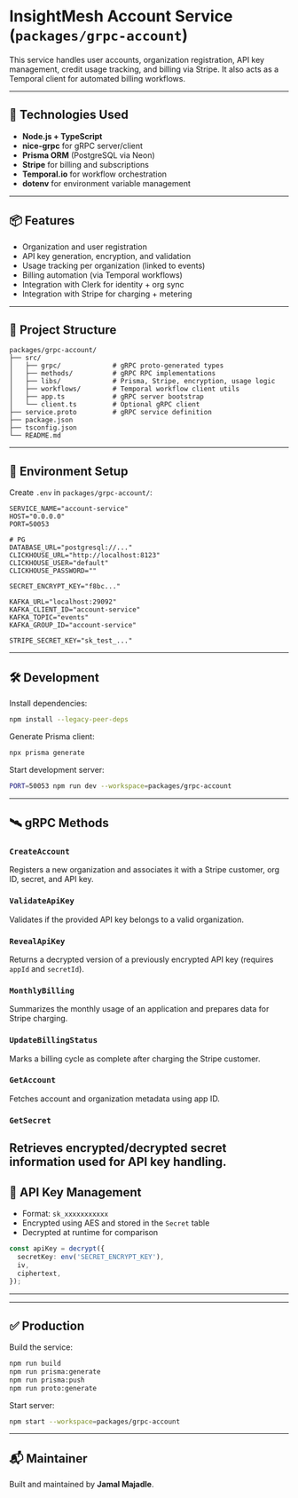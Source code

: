 # InsightMesh Account Service (`packages/grpc-account`)

This service handles user accounts, organization registration, API key management, credit usage tracking, and billing via Stripe. It also acts as a Temporal client for automated billing workflows.

---

## 🚀 Technologies Used

* **Node.js + TypeScript**
* **nice-grpc** for gRPC server/client
* **Prisma ORM** (PostgreSQL via Neon)
* **Stripe** for billing and subscriptions
* **Temporal.io** for workflow orchestration
* **dotenv** for environment variable management

---

## 📦 Features

* Organization and user registration
* API key generation, encryption, and validation
* Usage tracking per organization (linked to events)
* Billing automation (via Temporal workflows)
* Integration with Clerk for identity + org sync
* Integration with Stripe for charging + metering

---

## 📁 Project Structure

```
packages/grpc-account/
├── src/
│   ├── grpc/             # gRPC proto-generated types
│   ├── methods/          # gRPC RPC implementations
│   ├── libs/             # Prisma, Stripe, encryption, usage logic
│   ├── workflows/        # Temporal workflow client utils
│   ├── app.ts            # gRPC server bootstrap
│   └── client.ts         # Optional gRPC client
├── service.proto         # gRPC service definition
├── package.json
├── tsconfig.json
└── README.md
```

---

## 📁 Environment Setup

Create `.env` in `packages/grpc-account/`:

```env
SERVICE_NAME="account-service"
HOST="0.0.0.0"
PORT=50053

# PG
DATABASE_URL="postgresql://..."
CLICKHOUSE_URL="http://localhost:8123"
CLICKHOUSE_USER="default"
CLICKHOUSE_PASSWORD=""

SECRET_ENCRYPT_KEY="f8bc..."

KAFKA_URL="localhost:29092"
KAFKA_CLIENT_ID="account-service"
KAFKA_TOPIC="events"
KAFKA_GROUP_ID="account-service"

STRIPE_SECRET_KEY="sk_test_..."
```

---

## 🛠 Development

Install dependencies:

```bash
npm install --legacy-peer-deps
```

Generate Prisma client:

```bash
npx prisma generate
```

Start development server:

```bash
PORT=50053 npm run dev --workspace=packages/grpc-account
```

---

## 🛰 gRPC Methods

### `CreateAccount`

Registers a new organization and associates it with a Stripe customer, org ID, secret, and API key.

### `ValidateApiKey`

Validates if the provided API key belongs to a valid organization.

### `RevealApiKey`

Returns a decrypted version of a previously encrypted API key (requires `appId` and `secretId`).

### `MonthlyBilling`

Summarizes the monthly usage of an application and prepares data for Stripe charging.

### `UpdateBillingStatus`

Marks a billing cycle as complete after charging the Stripe customer.

### `GetAccount`

Fetches account and organization metadata using app ID.

### `GetSecret`

## Retrieves encrypted/decrypted secret information used for API key handling.

## 🔐 API Key Management

* Format: `sk_xxxxxxxxxxx`
* Encrypted using AES and stored in the `Secret` table
* Decrypted at runtime for comparison

```ts
const apiKey = decrypt({
  secretKey: env('SECRET_ENCRYPT_KEY'),
  iv,
  ciphertext,
});
```

---

---

## ✅ Production

Build the service:

```bash
npm run build
npm run prisma:generate
npm run prisma:push
npm run proto:generate
```

Start server:

```bash
npm start --workspace=packages/grpc-account
```

---

## 📬 Maintainer

Built and maintained by **Jamal Majadle**.
